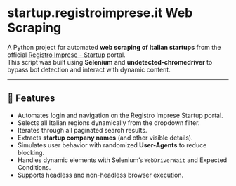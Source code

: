 # startup.registroimprese.it Web Scraping

A Python project for automated **web scraping of Italian startups** from the official [Registro Imprese - Startup](https://startup.registroimprese.it/isin/home) portal.  
This script was built using **Selenium** and **undetected-chromedriver** to bypass bot detection and interact with dynamic content.

---

## 🚀 Features
- Automates login and navigation on the Registro Imprese Startup portal.  
- Selects all Italian regions dynamically from the dropdown filter.  
- Iterates through all paginated search results.  
- Extracts **startup company names** (and other visible details).  
- Simulates user behavior with randomized **User-Agents** to reduce blocking.  
- Handles dynamic elements with Selenium’s `WebDriverWait` and Expected Conditions.  
- Supports headless and non-headless browser execution.  
